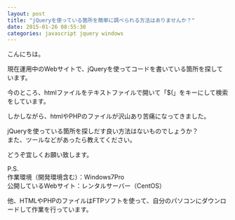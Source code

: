 ```yaml
---
layout: post
title: "jQueryを使っている箇所を簡単に調べられる方法はありませんか？"
date: 2015-01-26 08:55:30
categories: javascript jquery windows
---
```

<p>こんにちは。</p>

<p>現在運用中のWebサイトで、jQueryを使ってコードを書いている箇所を探しています。</p>

<p>今のところ、htmlファイルをテキストファイルで開いて「$(」をキーにして検索をしています。</p>

<p>しかしながら、htmlやPHPのファイルが沢山あり苦痛になってきました。</p>

<p>jQueryを使っている箇所を探しだす良い方法はないものでしょうか？<br>
また、ツールなどがあったら教えてください。</p>

<p>どうぞ宜しくお願い致します。</p>

<p>P.S.<br>
作業環境（開発環境含む）：Windows7Pro<br>
公開しているWebサイト：レンタルサーバー（CentOS）</p>

<p>他、HTMLやPHPのファイルはFTPソフトを使って、自分のパソコンにダウンロードして作業を行っています。</p>
